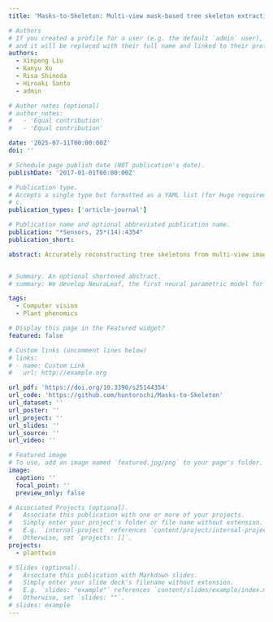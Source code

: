 ```yaml
---
title: 'Masks-to-Skeleton: Multi-view mask-based tree skeleton extraction with 3D Gaussian splatting'

# Authors
# If you created a profile for a user (e.g. the default `admin` user), write the username (folder name) here
# and it will be replaced with their full name and linked to their profile.
authors:
  - Xinpeng Liu
  - Kanyu Xu
  - Risa Shinoda
  - Hiroaki Santo
  - admin

# Author notes (optional)
# author_notes:
#   - 'Equal contribution'
#   - 'Equal contribution'

date: '2025-07-11T00:00:00Z'
doi: ''

# Schedule page publish date (NOT publication's date).
publishDate: '2017-01-01T00:00:00Z'

# Publication type.
# Accepts a single type but formatted as a YAML list (for Hugo requirements).
# c.
publication_types: ['article-journal']

# Publication name and optional abbreviated publication name.
publication: "*Sensors, 25*(14):4354"
publication_short: 

abstract: Accurately reconstructing tree skeletons from multi-view images is challenging. While most existing works use skeletonization from 3D point clouds, thin branches with low-texture contrast often involve multi-view stereo (MVS) to produce noisy and fragmented point clouds, which break branch connectivity. Leveraging the recent development in accurate mask extraction from images, we introduce a mask-guided graph optimization framework that estimates a 3D skeleton directly from multi-view segmentation masks, bypassing the reliance on point cloud quality. In our method, a skeleton is modeled as a graph whose nodes store positions and radii while its adjacency matrix encodes branch connectivity. We use 3D Gaussian splatting (3DGS) to render silhouettes of the graph and directly optimize the nodes and the adjacency matrix to fit given multi-view silhouettes in a differentiable manner. Furthermore, we use a minimum spanning tree (MST) algorithm during the optimization loop to regularize the graph to a tree structure. Experiments on synthetic and real-world plants show consistent improvements in completeness and structural accuracy over existing point-cloud-based and heuristic baseline methods.


# Summary. An optional shortened abstract.
# summary: We develop NeuraLeaf, the first neural parametric model for 3D leaves for plant modeling and reconstruction. 

tags:
  - Computer vision
  - Plant phenomics

# Display this page in the Featured widget?
featured: false

# Custom links (uncomment lines below)
# links:
# - name: Custom Link
#   url: http://example.org

url_pdf: 'https://doi.org/10.3390/s25144354'
url_code: 'https://github.com/huntorochi/Masks-to-Skeleton'
url_dataset: ''
url_poster: ''
url_project: ''
url_slides: ''
url_source: ''
url_video: ''

# Featured image
# To use, add an image named `featured.jpg/png` to your page's folder.
image:
  caption: ''
  focal_point: ''
  preview_only: false

# Associated Projects (optional).
#   Associate this publication with one or more of your projects.
#   Simply enter your project's folder or file name without extension.
#   E.g. `internal-project` references `content/project/internal-project/index.md`.
#   Otherwise, set `projects: []`.
projects:
  - planttwin

# Slides (optional).
#   Associate this publication with Markdown slides.
#   Simply enter your slide deck's filename without extension.
#   E.g. `slides: "example"` references `content/slides/example/index.md`.
#   Otherwise, set `slides: ""`.
# slides: example
---
```


<!-- {{% callout note %}}
Click the _Cite_ button above to demo the feature to enable visitors to import publication metadata into their reference management software.
{{% /callout %}}

{{% callout note %}}
Create your slides in Markdown - click the _Slides_ button to check out the example.
{{% /callout %}}

Add the publication's **full text** or **supplementary notes** here. You can use rich formatting such as including [code, math, and images](https://docs.hugoblox.com/content/writing-markdown-latex/). -->
